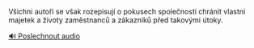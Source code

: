 
Všichni autoři se však rozepisují o pokusech společností chránit vlastní majetek a životy zaměstnanců a zákazníků před takovými útoky.

[🔊 Poslechnout audio](/data/7-paragraphs/audio/chapter_26/para_007-Vichni-autoi-se-vak-rozepisuj-o-pokusech-spole.mp3)
